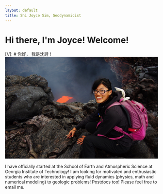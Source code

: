 ```yaml
---
layout: default
title: Shi Joyce Sim, Geodynamicist
---
```

# Hi there, I'm Joyce! Welcome! 
[//]: #  你好， 我是沈詩！
![](/image/Profile3.JPG "Kamchatka 2013.")

I have officially started at the School of Earth and Atmospheric Science at Georgia Institute of Technology! I am looking for motivated and enthusiastic students who are interested in applying fluid dynamics (physics, math and numerical modeling) to geologic problems! Postdocs too! Please feel free to email me.
